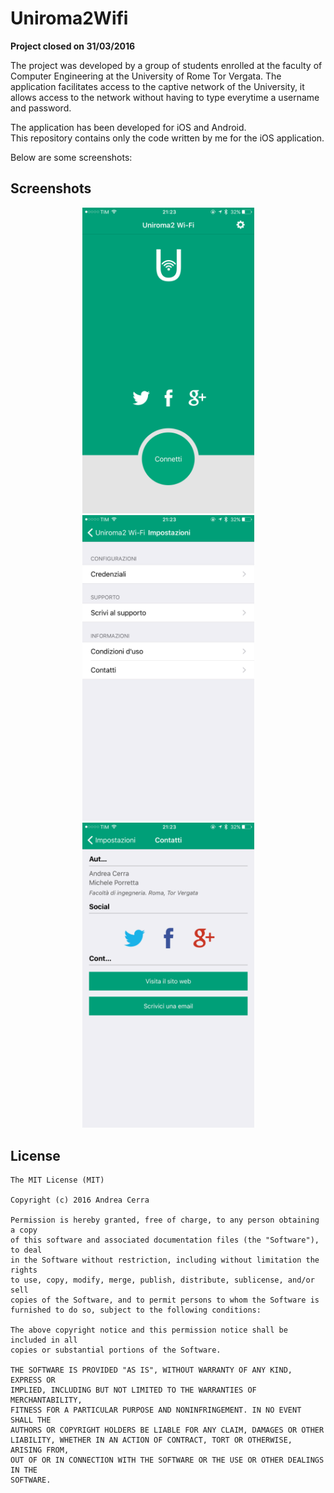 Uniroma2Wifi
====================

**Project closed on 31/03/2016**

The project was developed by a group of students enrolled at the faculty of Computer Engineering at the University of Rome Tor Vergata. The application facilitates access to the captive network of the University, it allows access to the network without having to type everytime a username and password.

The application has been developed for iOS and Android.<br>
This repository contains only the code written by me for the iOS application.

Below are some screenshots:

## Screenshots
<p align="center">
<img src="screen_1.png" width="275">
<img src="screen_2.png" width="275">
<img src="screen_3.png" width="275">
</p>

## License

    The MIT License (MIT)

    Copyright (c) 2016 Andrea Cerra
    
    Permission is hereby granted, free of charge, to any person obtaining a copy
    of this software and associated documentation files (the "Software"), to deal
    in the Software without restriction, including without limitation the rights
    to use, copy, modify, merge, publish, distribute, sublicense, and/or sell
    copies of the Software, and to permit persons to whom the Software is
    furnished to do so, subject to the following conditions:
    
    The above copyright notice and this permission notice shall be included in all
    copies or substantial portions of the Software.
    
    THE SOFTWARE IS PROVIDED "AS IS", WITHOUT WARRANTY OF ANY KIND, EXPRESS OR
    IMPLIED, INCLUDING BUT NOT LIMITED TO THE WARRANTIES OF MERCHANTABILITY,
    FITNESS FOR A PARTICULAR PURPOSE AND NONINFRINGEMENT. IN NO EVENT SHALL THE
    AUTHORS OR COPYRIGHT HOLDERS BE LIABLE FOR ANY CLAIM, DAMAGES OR OTHER
    LIABILITY, WHETHER IN AN ACTION OF CONTRACT, TORT OR OTHERWISE, ARISING FROM,
    OUT OF OR IN CONNECTION WITH THE SOFTWARE OR THE USE OR OTHER DEALINGS IN THE
    SOFTWARE.
